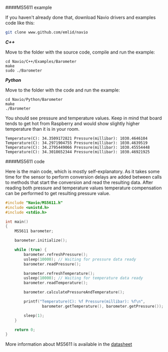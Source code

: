 ####MS5611 example

If you haven't already done that, download Navio drivers and examples code like this:

```bash
git clone www.github.com/emlid/navio
```


***C++***

Move to the folder with the source code, compile and run the example:

```
cd Navio/C++/Examples/Barometer
make
sudo ./Barometer
```

***Python***

Move to the folder with the code and run the example:

```
cd Navio/Python/Barometer
make
./Barometer
```

You should see pressure and temperature values. Keep in mind that board tends to get hot from Raspberry and would show slightly higher temperature than it is in your room.

```
Temperature(C): 34.3509172821 Pressure(millibar): 1030.4646104
Temperature(C): 34.2971904755 Pressure(millibar): 1030.4639519
Temperature(C): 34.2795449066 Pressure(millibar): 1030.45554448
Temperature(C): 34.3018652344 Pressure(millibar): 1030.46921925
```

####MS5611 code

Here is the main code, which is mostly self-explanatory. As it takes some time for the sensor to perform conversion delays are added between calls to methods that start the conversion and read the resulting data. After reading both pressure and temperature values temperature compensation can be performed to get resulting pressure value.

```C++
#include "Navio/MS5611.h"
#include <unistd.h>
#include <stdio.h>

int main()
{
    MS5611 barometer;

    barometer.initialize();

    while (true) {
        barometer.refreshPressure();
        usleep(10000); // Waiting for pressure data ready
        barometer.readPressure();

        barometer.refreshTemperature();
        usleep(10000); // Waiting for temperature data ready
        barometer.readTemperature();

        barometer.calculatePressureAndTemperature();

        printf("Temperature(C): %f Pressure(millibar): %f\n",
                barometer.getTemperature(), barometer.getPressure());

        sleep(1);
    }

    return 0;
}
```

More information about MS5611 is available in the [datasheet](http://www.emlid.com/?attachment_id=287)


